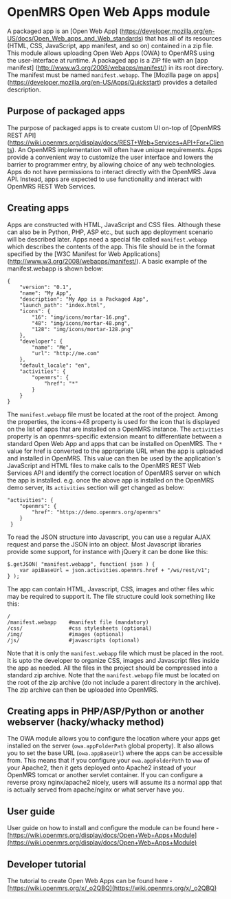 OpenMRS Open Web Apps module
============================
A packaged app is an [Open Web App] (https://developer.mozilla.org/en-US/docs/Open_Web_apps_and_Web_standards) that has all of its resources (HTML, CSS, JavaScript, app manifest, and so on) contained in a zip file. This module allows uploading Open Web Apps (OWA) to OpenMRS using the user-interface at runtime. A packaged app is a ZIP file with an [app manifest] (http://www.w3.org/2008/webapps/manifest/) in its root directory. The manifest must be named `manifest.webapp`. The [Mozilla page on apps] (https://developer.mozilla.org/en-US/Apps/Quickstart) provides a detailed description.

Purpose of packaged apps
--
The purpose of packaged apps is to create custom UI on-top of [OpenMRS REST API] (https://wiki.openmrs.org/display/docs/REST+Web+Services+API+For+Clients). An OpenMRS implementation will often have unique requirements. Apps provide a convenient way to customize the user interface and lowers the barrier to programmer entry, by allowing choice of any web technologies. Apps do not have permissions to interact directly with the OpenMRS Java API. Instead, apps are expected to use functionality and interact with OpenMRS REST Web Services.

Creating apps
--
Apps are constructed with HTML, JavaScript and CSS files. Although these can also be in Python, PHP, ASP etc., but such app deployment scenario will be described later. Apps need a special file called `manifest.webapp` which describes the contents of the app. This file should be in the format specified by the [W3C Manifest for Web Applications] (http://www.w3.org/2008/webapps/manifest/). A basic example of the manifest.webapp is shown below:
```
{
    "version": "0.1",
    "name": "My App",
    "description": "My App is a Packaged App",
    "launch_path": "index.html",
    "icons": {
        "16": "img/icons/mortar-16.png",
        "48": "img/icons/mortar-48.png",
        "128": "img/icons/mortar-128.png"
    },
    "developer": {
        "name": "Me",
        "url": "http://me.com"
    },
    "default_locale": "en",
    "activities": {
        "openmrs": {
            "href": "*"
        }
    }
}
```
The `manifest.webapp` file must be located at the root of the project. Among the properties, the icons->48 property is used for the icon that is displayed on the list of apps that are installed on a OpenMRS instance. The `activities` property is an openmrs-specific extension meant to differentiate between a standard Open Web App and apps that can be installed on OpenMRS. The `*` value for href is converted to the appropriate URL when the app is uploaded and installed in OpenMRS. This value can then be used by the application's JavaScript and HTML files to make calls to the OpenMRS REST Web Services API and identify the correct location of OpenMRS server on which the app is installed. e.g. once the above app is installed on the OpenMRS demo server, its `activities` section will get changed as below:
```
"activities": {
    "openmrs": {
        "href": "https://demo.openmrs.org/openmrs"
    }
 }
```
To read the JSON structure into Javascript, you can use a regular AJAX request and parse the JSON into an object. Most Javascript libraries provide some support, for instance with jQuery it can be done like this:
```
$.getJSON( "manifest.webapp", function( json ) {
    var apiBaseUrl = json.activities.openmrs.href + "/ws/rest/v1";
} );
```
The app can contain HTML, Javascript, CSS, images and other files whic may be required to support it. The file structure could look something like this:
```
/
/manifest.webapp    #manifest file (mandatory)
/css/               #css stylesheets (optional)
/img/               #images (optional)
/js/                #javascripts (optional)
```
Note that it is only the `manifest.webapp` file which must be placed in the root. It is upto the developer to organize CSS, images and Javascript files inside the app as needed. All the files in the project should be compressed into a standard zip archive. Note that the `manifest.webapp` file must be located on the root of the zip archive (do not include a parent directory in the archive). The zip archive can then be uploaded into OpenMRS.

Creating apps in PHP/ASP/Python or another webserver (**hacky/whacky method**)
--
The OWA module allows you to configure the location where your apps get installed on the server (`owa.appFolderPath` global property). It also allows you to set the base URL (`owa.appBaseUrl`) where the apps can be accessible from. This means that if you configure your `owa.appFolderPath` to `www` of your Apache2, then it gets deployed onto Apache2 instead of your OpenMRS tomcat or another servlet container. If you can configure a reverse proxy nginx/apache2 nicely, users will assume its a normal app that is actually served from apache/nginx or what server have you.

User guide
--
User guide on how to install and configure the module can be found here - [https://wiki.openmrs.org/display/docs/Open+Web+Apps+Module](https://wiki.openmrs.org/display/docs/Open+Web+Apps+Module)

Developer tutorial
--
The tutorial to create Open Web Apps can be found here - [https://wiki.openmrs.org/x/_o2QBQ](https://wiki.openmrs.org/x/_o2QBQ)
